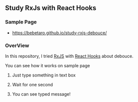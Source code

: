 ## Study RxJs with React Hooks

### Sample Page
- https://bebetaro.github.io/study-rxjs-debouce/

### OverView

In this repository, I tried [RxJS](https://rxjs-dev.firebaseapp.com/) with [React Hooks](https://reactjs.org/docs/hooks-intro.html) about debouce.

You can see how it works on sample page

1. Just type something in text box

2. Wait for one second

3. You can see typed message! 


